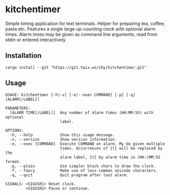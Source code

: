 # kitchentimer

Simple timing application for text terminals. Helper for preparing tea,
coffee, pasta etc.
Features a single large up-counting clock with optional alarm times. Alarm
times may be given as command line arguments, read from stdin or entered
interactively.

## Installation

    cargo install --git "https://git.twix.ws/shy/kitchentimer.git"

## Usage

    USAGE: kitchentimer [-h|-v] [-e|--exec COMMAND] [-p] [-q] [ALARM[/LABEL]]

    PARAMETERS:
      [ALARM TIME[/LABEL]]  Any number of alarm times (HH:MM:SS) with optional
                            label.

    OPTIONS:
      -h, --help            Show this usage message.
      -v, --version         Show version information.
      -e, --exec [COMMAND]  Execute COMMAND on alarm. My be given multiple
                            times. Occurrences of {l} will be replaced by the
                            alarm label, {t} by alarm time in (HH:)MM:SS format.
      -p, --plain           Use simpler block chars to draw the clock.
      -f, --fancy           Make use of less common unicode characters.
      -q, --quit            Quit program after last alarm.

    SIGNALS: <SIGUSR1> Reset clock.
             <SIGUSR2> Pause or continue.

